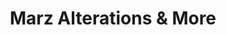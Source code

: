 ---
title: "Marz Alterations & More"
url: /rice-lake/marz-alterations-und-more/
shop: Schneiderei
---
